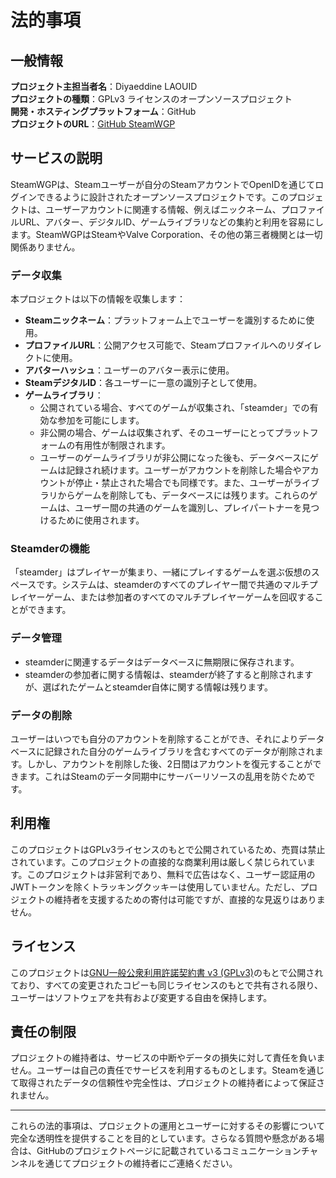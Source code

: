 # 法的事項

## 一般情報

**プロジェクト主担当者名**：Diyaeddine LAOUID  
**プロジェクトの種類**：GPLv3 ライセンスのオープンソースプロジェクト  
**開発・ホスティングプラットフォーム**：GitHub  
**プロジェクトのURL**：[GitHub SteamWGP](https://github.com/dilaouid/steam-wgp)

## サービスの説明

SteamWGPは、Steamユーザーが自分のSteamアカウントでOpenIDを通じてログインできるように設計されたオープンソースプロジェクトです。このプロジェクトは、ユーザーアカウントに関連する情報、例えばニックネーム、プロファイルURL、アバター、デジタルID、ゲームライブラリなどの集約と利用を容易にします。SteamWGPはSteamやValve Corporation、その他の第三者機関とは一切関係ありません。

### データ収集

本プロジェクトは以下の情報を収集します：

- **Steamニックネーム**：プラットフォーム上でユーザーを識別するために使用。
- **プロファイルURL**：公開アクセス可能で、Steamプロファイルへのリダイレクトに使用。
- **アバターハッシュ**：ユーザーのアバター表示に使用。
- **SteamデジタルID**：各ユーザーに一意の識別子として使用。
- **ゲームライブラリ**：
  - 公開されている場合、すべてのゲームが収集され、「steamder」での有効な参加を可能にします。
  - 非公開の場合、ゲームは収集されず、そのユーザーにとってプラットフォームの有用性が制限されます。
  - ユーザーのゲームライブラリが非公開になった後も、データベースにゲームは記録され続けます。ユーザーがアカウントを削除した場合やアカウントが停止・禁止された場合でも同様です。また、ユーザーがライブラリからゲームを削除しても、データベースには残ります。これらのゲームは、ユーザー間の共通のゲームを識別し、プレイパートナーを見つけるために使用されます。

### Steamderの機能

「steamder」はプレイヤーが集まり、一緒にプレイするゲームを選ぶ仮想のスペースです。システムは、steamderのすべてのプレイヤー間で共通のマルチプレイヤーゲーム、または参加者のすべてのマルチプレイヤーゲームを回収することができます。

### データ管理

- steamderに関連するデータはデータベースに無期限に保存されます。
- steamderの参加者に関する情報は、steamderが終了すると削除されますが、選ばれたゲームとsteamder自体に関する情報は残ります。

### データの削除

ユーザーはいつでも自分のアカウントを削除することができ、それによりデータベースに記録された自分のゲームライブラリを含むすべてのデータが削除されます。しかし、アカウントを削除した後、2日間はアカウントを復元することができます。これはSteamのデータ同期中にサーバーリソースの乱用を防ぐためです。

## 利用権

このプロジェクトはGPLv3ライセンスのもとで公開されているため、売買は禁止されています。このプロジェクトの直接的な商業利用は厳しく禁じられています。このプロジェクトは非営利であり、無料で広告はなく、ユーザー認証用のJWTトークンを除くトラッキングクッキーは使用していません。ただし、プロジェクトの維持者を支援するための寄付は可能ですが、直接的な見返りはありません。

## ライセンス

このプロジェクトは[GNU一般公衆利用許諾契約書 v3 (GPLv3)](https://www.gnu.org/licenses/gpl-3.0.html)のもとで公開されており、すべての変更されたコピーも同じライセンスのもとで共有される限り、ユーザーはソフトウェアを共有および変更する自由を保持します。

## 責任の制限

プロジェクトの維持者は、サービスの中断やデータの損失に対して責任を負いません。ユーザーは自己の責任でサービスを利用するものとします。Steamを通じて取得されたデータの信頼性や完全性は、プロジェクトの維持者によって保証されません。

---

これらの法的事項は、プロジェクトの運用とユーザーに対するその影響について完全な透明性を提供することを目的としています。さらなる質問や懸念がある場合は、GitHubのプロジェクトページに記載されているコミュニケーションチャンネルを通じてプロジェクトの維持者にご連絡ください。
